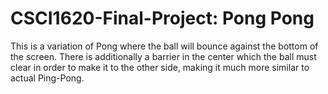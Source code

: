 # CSCI1620-Final-Project: Pong Pong

This is a variation of Pong where the ball will bounce against the bottom of the screen. There is additionally a barrier in the center which the ball must clear in order to make it to the other side, making it much more similar to actual Ping-Pong.

